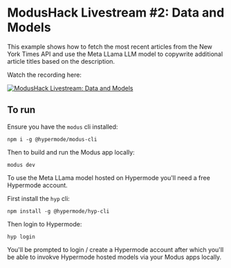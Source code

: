 # ModusHack Livestream #2: Data and Models

This example shows how to fetch the most recent articles from the New York Times API and use the Meta LLama LLM model to copywrite additional article titles based on the description.

Watch the recording here:

[![ModusHack Livestream: Data and Models](https://img.youtube.com/vi/gB-v7YWwkCw/0.jpg)](https://www.youtube.com/watch?v=gB-v7YWwkCw&list=PLzOEKEHv-5e3zgRGzDysyUm8KQklHQQgi&index=3)

## To run

Ensure you have the `modus` cli installed:

```
npm i -g @hypermode/modus-cli
```

Then to build and run the Modus app locally:

```
modus dev
```

To use the Meta LLama model hosted on Hypermode you'll need a free Hypermode account.

First install the `hyp` cli:

```
npm install -g @hypermode/hyp-cli
```

Then login to Hypermode:

```
hyp login
```

You'll be prompted to login / create a Hypermode account after which you'll be able to invokve Hypermode hosted models via your Modus apps locally.
